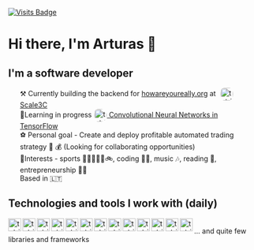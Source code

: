 
[![Visits Badge](https://badges.pufler.dev/visits/tuturis/tuturis)](https://badges.pufler.dev)
# Hi there, I'm Arturas 👋
## I'm a software developer

<ul>
    <li style="list-style-type:none;">⚒ Currently building the backend for <a href="https://share.howareyoureally.org">howareyoureally.org</a> at <a href="https://scale3c.com"><img alt="tutris | Scale3C " style="padding:0 5px;vertical-align:middle;border-radius:15px" width="26px" src="https://avatars0.githubusercontent.com/u/46576313?s=400&u=d19597751084ba5a2ef4efbfa53460004dd960d3&v=4"/>Scale3C</a></li>
    <li style="list-style-type:none;"> 🌱Learning in progress<a href="https://www.coursera.org/learn/convolutional-neural-networks-tensorflow"><img alt="tutris | coursera" style="vertical-align:middle;border-radius:15px;padding:0 0 0 5px;"  width="26px" src="https://cdn.jsdelivr.net/npm/simple-icons@3.4.0/icons/coursera.svg" /> Convolutional Neural Networks in TensorFlow</a></li>
    <li style="list-style-type:none;"> ⚽ Personal goal - Create and deploy profitable automated trading strategy 🤖 💰 (Looking for collaborating opportunities)</li>
    <li style="list-style-type:none;">🧠Interests - sports 🥋🏋️‍♀️🏃‍♂️🚲, coding 👩‍💻, music 🎶, reading 📖, entrepreneurship 👨‍🎤</li>
    <li style="list-style-type:none;">Based in 🇱🇹</li>
</ul>

## Technologies and tools I work with (daily)

<img align="left" alt="tutris | amazonaws " width="26px" src="https://cdn.jsdelivr.net/npm/simple-icons@3.4.0/icons/amazonaws.svg" />
<img align="left" alt="tutris | visualstudiocode" width="26px" src="https://cdn.jsdelivr.net/npm/simple-icons@3.4.0/icons/visualstudiocode.svg" />
<img align="left" alt="tutris | git" width="26px" src="https://cdn.jsdelivr.net/npm/simple-icons@3.4.0/icons/git.svg" />
<img align="left" alt="tutris | node-dot-js" width="26px" src="https://cdn.jsdelivr.net/npm/simple-icons@3.4.0/icons/node-dot-js.svg" />
<img align="left" alt="tutris | typescript" width="26px" src="https://cdn.jsdelivr.net/npm/simple-icons@3.4.0/icons/typescript.svg" />
<img align="left" alt="tutris | trello" width="26px" src="https://cdn.jsdelivr.net/npm/simple-icons@3.4.0/icons/trello.svg" />
<img align="left" alt="tutris | google" width="26px" src="https://cdn.jsdelivr.net/npm/simple-icons@3.4.0/icons/google.svg" />
<img align="left" alt="tutris | github" width="26px" src="https://cdn.jsdelivr.net/npm/simple-icons@3.4.0/icons/github.svg" />
<img align="left" alt="tutris | gitlab" width="26px" src="https://cdn.jsdelivr.net/npm/simple-icons@3.4.0/icons/gitlab.svg" />
<img align="left" alt="tutris | postgresql" width="26px" src="https://cdn.jsdelivr.net/npm/simple-icons@3.4.0/icons/postgresql.svg" />
<img align="left" alt="tutris | html5" width="26px" src="https://cdn.jsdelivr.net/npm/simple-icons@3.4.0/icons/html5.svg" />
<img align="left" alt="tutris | react" width="26px" src="https://cdn.jsdelivr.net/npm/simple-icons@3.4.0/icons/react.svg" />
<img align="left" alt="tutris | toggl" width="26px" src="https://cdn.jsdelivr.net/npm/simple-icons@3.4.0/icons/toggl.svg" />
</br>
... and quite few libraries and frameworks
</br>

[hyar]: https://share.howareyoureally.org
[coursera]: https://www.coursera.org/learn/convolutional-neural-networks-tensorflow/]
[scale3C]: https://scale3c.com